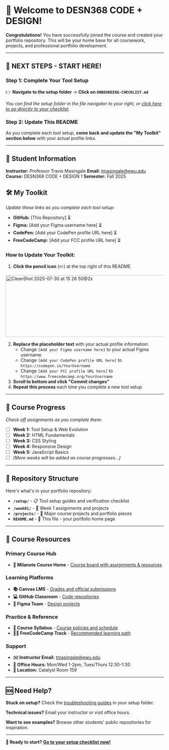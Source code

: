 # 🎉 Welcome to DESN368 CODE + DESIGN!

**Congratulations!** You have successfully joined the course and created your portfolio repository. This will be your home base for all coursework, projects, and professional portfolio development.

---

## 🚀 **NEXT STEPS - START HERE!**

### **Step 1: Complete Your Tool Setup**
👉 **Navigate to the setup folder** → **Click on `ONBOARDING-CHECKLIST.md`**

*You can find the setup folder in the file navigator to your right, or [click here to go directly to your checklist](setup/ONBOARDING-CHECKLIST.md).*

### **Step 2: Update This README**
As you complete each tool setup, **come back and update the "My Toolkit" section below** with your actual profile links.

---

## 👤 **Student Information**
**Instructor:** Professor Travis Masingale
**Email:** tmasingale@ewu.edu  
**Course:** DESN368 CODE + DESIGN 1 
**Semester:** Fall 2025  


## 🛠️ **My Toolkit**
*Update these links as you complete each tool setup:*

- **GitHub:** [This Repository] ⏳
- **Figma:** [Add your Figma username here] ⏳
- **CodePen:** [Add your CodePen profile URL here] ⏳  
- **FreeCodeCamp:** [Add your FCC profile URL here] ⏳

### **How to Update Your Toolkit:**
1. **Click the pencil icon** (✏️) at the top right of this README
<img width="686" height="196" alt="CleanShot 2025-07-30 at 15 26 50@2x" src="https://github.com/user-attachments/assets/65fd7801-7eb7-4991-9c3a-aecbc77cf1ae" />

2. **Replace the placeholder text** with your actual profile information:
   - Change `[Add your Figma username here]` to your actual Figma username
   - Change `[Add your CodePen profile URL here]` to `https://codepen.io/YourUsername`
   - Change `[Add your FCC profile URL here]` to `https://www.freecodecamp.org/YourUsername`
3. **Scroll to bottom and click "Commit changes"**
4. **Repeat this process** each time you complete a new tool setup

---

## 🎯 **Course Progress**
*Check off assignments as you complete them:*

- [ ] **Week 1:** Tool Setup & Web Evolution
- [ ] **Week 2:** HTML Fundamentals  
- [ ] **Week 3:** CSS Styling
- [ ] **Week 4:** Responsive Design
- [ ] **Week 5:** JavaScript Basics
- [ ] *[More weeks will be added as course progresses...]*

---

## 📁 **Repository Structure**
Here's what's in your portfolio repository:

- **`/setup/`** - 📋 Tool setup guides and verification checklist
- **`/week01/`** - 📝 Week 1 assignments and projects
- **`/projects/`** - 🎨 Major course projects and portfolio pieces
- **`README.md`** - 📖 This file - your portfolio home page

---

## 🔗 **Course Resources**

### **Primary Course Hub**
- **📌 Milanote Course Home** - [Course board with assignments & resources](https://app.milanote.com/your-course-board-id)

### **Learning Platforms** 
- **📚 Canvas LMS** - [Grades and official submissions](https://canvas.ewu.edu)
- **💻 GitHub Classroom** - [Code repositories](https://classroom.github.com/classrooms/your-classroom)
- **🎨 Figma Team** - [Design projects](https://www.figma.com/files/team/1487582992593000920/)

### **Practice & Reference**
- **📖 Course Syllabus** - [Course policies and schedule](https://your-syllabus-link)
- **🏃‍♂️ FreeCodeCamp Track** - [Recommended learning path](https://www.freecodecamp.org/learn/responsive-web-design/)

### **Support**
- **✉️ Instructor Email:** [tmasingale@ewu.edu](mailto:tmasingale@ewu.edu)
- **🏢 Office Hours:** Mon/Wed 1-2pm, Tues/Thurs 12:30-1:30
- **📍 Location:** Catalyst Room 159

---

## 🆘 **Need Help?**

**Stuck on setup?** Check the [troubleshooting guides](setup/) in your setup folder.

**Technical issues?** Email your instructor or visit office hours.

**Want to see examples?** Browse other students' public repositories for inspiration.

---

**🎯 Ready to start? [Go to your setup checklist now!](setup/ONBOARDING-CHECKLIST.md)**
